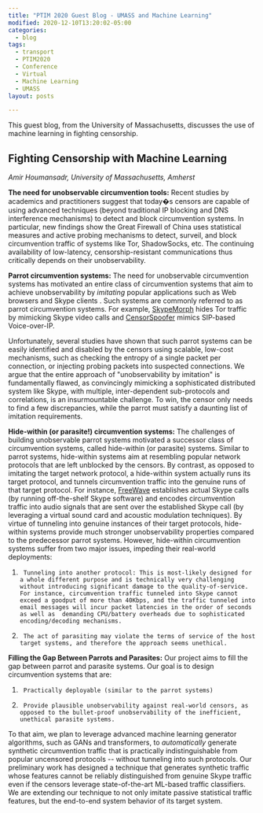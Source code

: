 ```yaml
---
title: "PTIM 2020 Guest Blog - UMASS and Machine Learning"
modified: 2020-12-10T13:20:02-05:00
categories:
  - blog
tags:
  - transport
  - PTIM2020
  - Conference
  - Virtual
  - Machine Learning
  - UMASS
layout: posts

---
```

 This guest blog, from the University of Massachusetts, discusses the use of machine learning in fighting censorship. 

## Fighting Censorship with Machine Learning 
_Amir Houmansadr, University of Massachusetts, Amherst_

**The need for unobservable circumvention tools:** Recent studies by academics and practitioners suggest that today�s censors are capable of using advanced techniques (beyond traditional IP blocking and DNS interference mechanisms) to detect and block circumvention systems. In particular, new findings show the Great Firewall of China uses statistical measures and active probing mechanisms to detect, surveil, and block circumvention traffic of systems like Tor, ShadowSocks, etc. The continuing availability of low-latency, censorship-resistant communications thus critically depends on their unobservability.

 **Parrot circumvention systems:** The need for unobservable circumvention systems has motivated an entire class of circumvention systems that aim to achieve unobservability by _imitating_ popular applications such as Web browsers and Skype clients . Such systems are commonly referred to as parrot circumvention systems. For example, [SkypeMorph](http://bit.ly/HCKseX)  hides Tor traffic by mimicking Skype video calls and [CensorSpoofer](https://arxiv.org/abs/1203.1673) mimics SIP-based Voice-over-IP.

 Unfortunately, several studies have shown that such parrot systems can be easily identified and disabled by the censors using scalable, low-cost mechanisms, such as checking the entropy of a single packet per connection, or injecting probing packets into suspected connections. We argue that the entire approach of "unobservability by imitation" is fundamentally flawed, as convincingly mimicking a sophisticated distributed system like Skype, with multiple, inter-dependent sub-protocols and correlations, is an insurmountable challenge. To win, the censor only needs to find a few discrepancies, while the parrot must satisfy a daunting list of imitation requirements.

 **Hide-within (or parasite!) circumvention systems:** The challenges of building unobservable parrot systems motivated a successor class of circumvention systems, called hide-within (or parasite) systems. Similar to parrot systems, hide-within systems aim at resembling popular network protocols that are left unblocked by the censors. By contrast, as opposed to imitating the target network protocol, a hide-within system actually runs its target protocol, and tunnels circumvention traffic into the genuine runs of that target protocol. For instance, [FreeWave](http://citeseerx.ist.psu.edu/viewdoc/download?doi=10.1.1.451.7015&rep=rep1&type=pdf) establishes actual Skype calls (by running off-the-shelf Skype software) and encodes circumvention traffic into audio signals that are sent over the established Skype call (by leveraging a virtual sound card and acoustic modulation techniques). By virtue of tunneling into genuine instances of their target protocols, hide-within systems provide much stronger unobservability properties compared to the predecessor parrot systems.
However, hide-within circumvention systems suffer from two major issues, impeding their real-world deployments:

1.      Tunneling into another protocol: This is most-likely designed for a whole different purpose and is technically very challenging without introducing significant damage to the quality-of-service. For instance, circumvention traffic tunneled into Skype cannot exceed a goodput of more than 40Kbps, and the traffic tunneled into email messages will incur packet latencies in the order of seconds as well as  demanding CPU/battery overheads due to sophisticated encoding/decoding mechanisms.

2.      The act of parasiting may violate the terms of service of the host target systems, and therefore the approach seems unethical.

 **Filling the Gap Between Parrots and Parasites:** Our project aims to fill the gap between parrot and parasite systems. Our goal is to design circumvention systems that are:

1.      Practically deployable (similar to the parrot systems)

2.      Provide plausible unobservability against real-world censors, as opposed to the bullet-proof unobservability of the inefficient, unethical parasite systems.

To that aim, we plan to leverage advanced machine learning generator algorithms, such as GANs and transformers, to _automatically_ generate synthetic circumvention traffic that is practically indistinguishable from popular uncensored protocols -- without tunneling into such protocols. Our preliminary work has designed a technique that generates synthetic traffic whose features cannot be reliably distinguished from genuine Skype traffic even if the censors leverage state-of-the-art ML-based traffic classifiers. We are extending our technique to not only imitate passive statistical traffic features, but the end-to-end system behavior of its target system.


